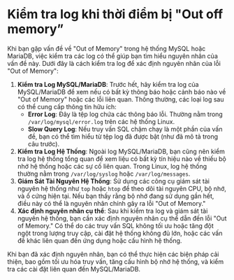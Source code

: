 # Kiểm tra log khi thời điểm bị "Out off memory”

Khi bạn gặp vấn đề về "Out of Memory" trong hệ thống MySQL hoặc MariaDB, việc kiểm tra các log có thể giúp bạn tìm hiểu nguyên nhân của vấn đề này. Dưới đây là cách kiểm tra log để xác định nguyên nhân của lỗi "Out of Memory":

1. **Kiểm tra Log MySQL/MariaDB**: Trước hết, hãy kiểm tra log của MySQL/MariaDB để xem nếu có bất kỳ thông báo hoặc cảnh báo nào về "Out of Memory" hoặc các lỗi liên quan. Thông thường, các loại log sau có thể cung cấp thông tin hữu ích:
    - **Error Log**: Đây là tệp log chứa các thông báo lỗi. Thường nằm trong `/var/log/mysql/error.log` trên các hệ thống Linux.
    - **Slow Query Log**: Nếu truy vấn SQL chậm chạy là một phần của vấn đề, bạn có thể tìm hiểu từ tệp log đã được bật (như đã mô tả trong câu trước).
2. **Kiểm tra Log Hệ Thống**: Ngoài log MySQL/MariaDB, bạn cũng nên kiểm tra log hệ thống tổng quan để xem liệu có bất kỳ tín hiệu nào về thiếu bộ nhớ hệ thống hoặc các sự cố liên quan. Trong Linux, log hệ thống thường nằm trong `/var/log/syslog` hoặc `/var/log/messages`.
3. **Giám Sát Tài Nguyên Hệ Thống**: Sử dụng các công cụ giám sát tài nguyên hệ thống như `top` hoặc `htop` để theo dõi tài nguyên CPU, bộ nhớ, và ổ cứng hiện tại. Nếu bạn thấy rằng bộ nhớ đang sử dụng gần hết, điều này có thể là nguyên nhân chính gây ra lỗi "Out of Memory."
4. **Xác định nguyên nhân cụ thể**: Sau khi kiểm tra log và giám sát tài nguyên hệ thống, bạn cần xác định nguyên nhân cụ thể dẫn đến lỗi "Out of Memory." Có thể do các truy vấn SQL không tối ưu hoặc tăng đột ngột trong lượng truy cập, cài đặt hệ thống không đủ lớn, hoặc các vấn đề khác liên quan đến ứng dụng hoặc cấu hình hệ thống.

Khi bạn đã xác định nguyên nhân, bạn có thể thực hiện các biện pháp cải thiện, bao gồm tối ưu hóa truy vấn, tăng cấu hình bộ nhớ hệ thống, và kiểm tra các cài đặt liên quan đến MySQL/MariaDB.
